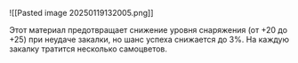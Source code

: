 ![[Pasted image 20250119132005.png]]

Этот материал предотвращает снижение уровня снаряжения (от +20 до +25) при неудаче закалки, но шанс успеха снижается до 3%. На каждую закалку тратится несколько самоцветов.